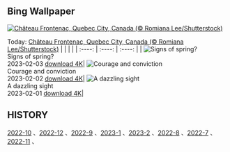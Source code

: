 ## Bing Wallpaper
[![Château Frontenac, Quebec City, Canada (© Romiana Lee/Shutterstock)](https://cn.bing.com/th?id=OHR.QuebecFrontenac_EN-US3034032069_UHD.jpg&w=1000)](https://cn.bing.com/th?id=OHR.QuebecFrontenac_EN-US3034032069_UHD.jpg&pid=hp&w=3840&h=2160&rs=1&c=4)

Today: [Château Frontenac, Quebec City, Canada (© Romiana Lee/Shutterstock)](https://cn.bing.com/th?id=OHR.QuebecFrontenac_EN-US3034032069_UHD.jpg&pid=hp&w=3840&h=2160&rs=1&c=4)
  |      |      |      |
| :----: | :----: | :----: |
| ![Signs of spring?](https://cn.bing.com/th?id=OHR.GroundhogThree_EN-US2975789647_UHD.jpg&pid=hp&w=384&h=216&rs=1&c=4) <br/> Signs of spring? <br/> 2023-02-03  [download 4K](https://cn.bing.com/th?id=OHR.GroundhogThree_EN-US2975789647_UHD.jpg&pid=hp&w=3840&h=2160&rs=1&c=4)| ![Courage and conviction](https://cn.bing.com/th?id=OHR.LittleRockNine_EN-US4940477720_UHD.jpg&pid=hp&w=384&h=216&rs=1&c=4) <br/> Courage and conviction <br/> 2023-02-02  [download 4K](https://cn.bing.com/th?id=OHR.LittleRockNine_EN-US4940477720_UHD.jpg&pid=hp&w=3840&h=2160&rs=1&c=4)| ![A dazzling sight](https://cn.bing.com/th?id=OHR.ZebraTrio_EN-US4742257683_UHD.jpg&pid=hp&w=384&h=216&rs=1&c=4) <br/> A dazzling sight <br/> 2023-02-01  [download 4K](https://cn.bing.com/th?id=OHR.ZebraTrio_EN-US4742257683_UHD.jpg&pid=hp&w=3840&h=2160&rs=1&c=4)|

  
  ## HISTORY
  [2022-10](https://github.com/Underglaze-Blue/bingwallpaper/tree/main/archive/2022-10/) 、[2022-12](https://github.com/Underglaze-Blue/bingwallpaper/tree/main/archive/2022-12/) 、[2022-9](https://github.com/Underglaze-Blue/bingwallpaper/tree/main/archive/2022-9/) 、[2023-1](https://github.com/Underglaze-Blue/bingwallpaper/tree/main/archive/2023-1/) 、[2023-2](https://github.com/Underglaze-Blue/bingwallpaper/tree/main/archive/2023-2/) 、[2022-8](https://github.com/Underglaze-Blue/bingwallpaper/tree/main/archive/2022-8/) 、[2022-7](https://github.com/Underglaze-Blue/bingwallpaper/tree/main/archive/2022-7/) 、[2022-11](https://github.com/Underglaze-Blue/bingwallpaper/tree/main/archive/2022-11/) 、